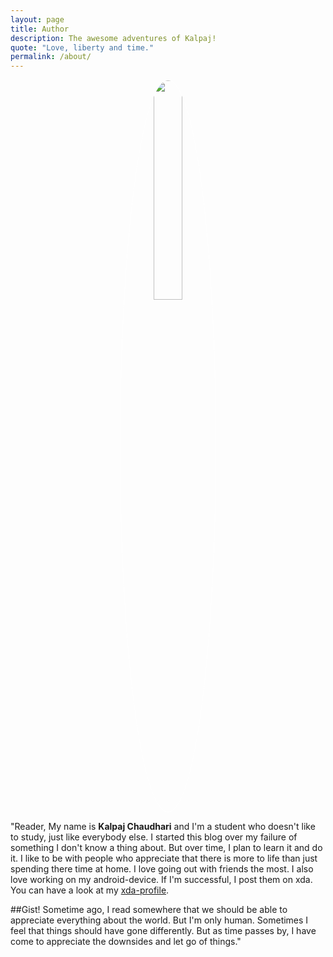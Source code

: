 ```yaml
---
layout: page
title: Author
description: The awesome adventures of Kalpaj!
quote: "Love, liberty and time."
permalink: /about/
---
```


<center><img src = "{{ site.url }}/images/{{ site.owner.avatar }}" style = "border: 1px #fff solid; border-radius: 100%; width: 30%;"></center>

<span class = "initial">"R</span>eader, My name is **Kalpaj Chaudhari** and I'm a student who doesn't like to study, just like everybody else. I started this blog over my failure of something I don't know a thing about. But over time, I plan to learn it and do it. I like to be with people who appreciate that there is more to life than just spending there time at home. I love going out with friends the most. I also love working on my android-device. If I'm successful, I post them on xda. You can have a look at my [xda-profile](http://forum.xda-developers.com/member.php?u=5906831).

##Gist!
Sometime ago, I read somewhere that we should be able to appreciate everything about the world. But I'm only human. Sometimes I feel that things should have gone differently. But as time passes by, I have come to appreciate the downsides and let go of things."


